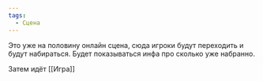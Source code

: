 ```yaml
---
tags:
  - Сцена
---
```

Это уже на половину онлайн сцена, сюда игроки будут переходить и будут набираться. Будет показываться инфа про сколько уже набранно.

Затем идёт [[Игра]]